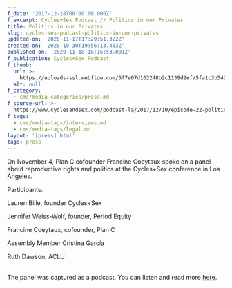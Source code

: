 ```yaml
---
f_date: '2017-12-18T00:00:00.000Z'
f_excerpt: Cycles+Sex Podcast // Politics in our Privates
title: Politics in our Privates
slug: cycles-sex-podcast-politics-in-our-privates
updated-on: '2020-11-17T17:29:51.322Z'
created-on: '2020-10-30T19:56:13.463Z'
published-on: '2020-11-18T18:16:53.001Z'
f_publication: Cycles+Sex Podcast
f_thumb:
  url: >-
    https://uploads-ssl.webflow.com/5f7e07d162248b2c1139d2ef/5fa1c3b5427452566faa5a7b_Cycles%2BSex%20Podcast%20%3A%3A%20Politics%20in%20our%20Privates.jpg
  alt: null
f_category:
  - cms/media-categories/press.md
f_source-url: >-
  https://www.cyclesandsex.com/podcast-la/2017/12/10/episode-22-politics-in-our-privates
f_tags:
  - cms/media-tags/interviews.md
  - cms/media-tags/legal.md
layout: '[press].html'
tags: press
---
```


On November 4, Plan C cofounder Francine Coeytaux spoke on a panel about reproductive rights and politics at the Cycles+Sex conference in Los Angeles.

Participants:

Lauren Bille, founder Cycles+Sex

Jennifer Weiss-Wolf, founder, Period Equity

Francine Coeytaux, cofounder, Plan C

Assembly Member Cristina García

Ruth Dawson, ACLU  
 

The panel was captured as a podcast. You can listen and read more [here](https://www.cyclesandsex.com/podcast-la/2017/12/10/episode-22-politics-in-our-privates).
